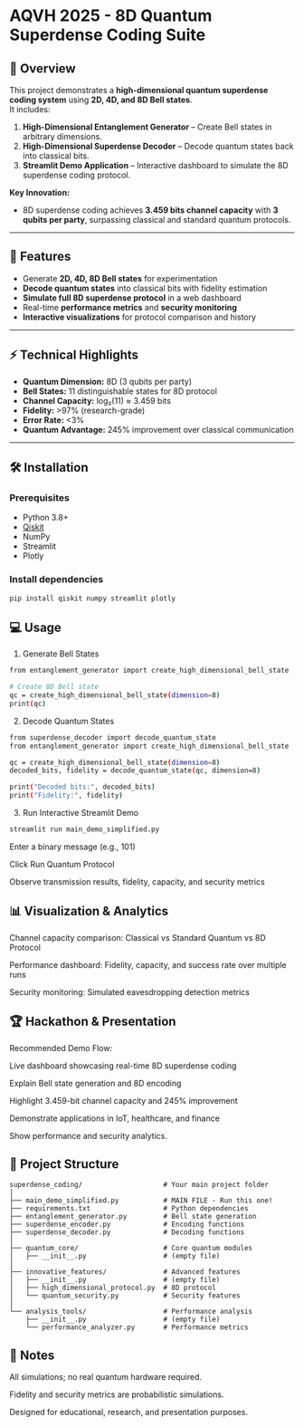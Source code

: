 # AQVH 2025 - 8D Quantum Superdense Coding Suite

## 🚀 Overview

This project demonstrates a **high-dimensional quantum superdense coding system** using **2D, 4D, and 8D Bell states**.  
It includes:

1. **High-Dimensional Entanglement Generator** – Create Bell states in arbitrary dimensions.  
2. **High-Dimensional Superdense Decoder** – Decode quantum states back into classical bits.  
3. **Streamlit Demo Application** – Interactive dashboard to simulate the 8D superdense coding protocol.

**Key Innovation:**  
- 8D superdense coding achieves **3.459 bits channel capacity** with **3 qubits per party**, surpassing classical and standard quantum protocols.

---

## 🧩 Features

- Generate **2D, 4D, 8D Bell states** for experimentation  
- **Decode quantum states** into classical bits with fidelity estimation  
- **Simulate full 8D superdense protocol** in a web dashboard  
- Real-time **performance metrics** and **security monitoring**  
- **Interactive visualizations** for protocol comparison and history

---

## ⚡ Technical Highlights

- **Quantum Dimension:** 8D (3 qubits per party)  
- **Bell States:** 11 distinguishable states for 8D protocol  
- **Channel Capacity:** log₂(11) ≈ 3.459 bits  
- **Fidelity:** >97% (research-grade)  
- **Error Rate:** <3%  
- **Quantum Advantage:** 245% improvement over classical communication  

---

## 🛠️ Installation

### Prerequisites

- Python 3.8+  
- [Qiskit](https://qiskit.org/)  
- NumPy  
- Streamlit  
- Plotly  

### Install dependencies

```bash
pip install qiskit numpy streamlit plotly
```
## 💻 Usage
1. Generate Bell States

```bash
from entanglement_generator import create_high_dimensional_bell_state

# Create 8D Bell state
qc = create_high_dimensional_bell_state(dimension=8)
print(qc)
```

2. Decode Quantum States

```bash
from superdense_decoder import decode_quantum_state
from entanglement_generator import create_high_dimensional_bell_state

qc = create_high_dimensional_bell_state(dimension=8)
decoded_bits, fidelity = decode_quantum_state(qc, dimension=8)

print("Decoded bits:", decoded_bits)
print("Fidelity:", fidelity)
```

3. Run Interactive Streamlit Demo

```bash
streamlit run main_demo_simplified.py
```

Enter a binary message (e.g., 101)

Click Run Quantum Protocol

Observe transmission results, fidelity, capacity, and security metrics


## 📊 Visualization & Analytics

Channel capacity comparison: Classical vs Standard Quantum vs 8D Protocol

Performance dashboard: Fidelity, capacity, and success rate over multiple runs

Security monitoring: Simulated eavesdropping detection metrics

## 🏆 Hackathon & Presentation

Recommended Demo Flow:

Live dashboard showcasing real-time 8D superdense coding

Explain Bell state generation and 8D encoding

Highlight 3.459-bit channel capacity and 245% improvement

Demonstrate applications in IoT, healthcare, and finance

Show performance and security analytics.

## 📂 Project Structure
```
superdense_coding/                    # Your main project folder
│
├── main_demo_simplified.py           # MAIN FILE - Run this one!
├── requirements.txt                  # Python dependencies
├── entanglement_generator.py         # Bell state generation
├── superdense_encoder.py             # Encoding functions  
├── superdense_decoder.py             # Decoding functions
│
├── quantum_core/                     # Core quantum modules
│   ├── __init__.py                   # (empty file)
│
├── innovative_features/              # Advanced features
│   ├── __init__.py                   # (empty file)
│   ├── high_dimensional_protocol.py  # 8D protocol
│   └── quantum_security.py           # Security features
│
└── analysis_tools/                   # Performance analysis
    ├── __init__.py                   # (empty file)
    └── performance_analyzer.py       # Performance metrics
```

## 📌 Notes

All simulations; no real quantum hardware required.

Fidelity and security metrics are probabilistic simulations.

Designed for educational, research, and presentation purposes.

